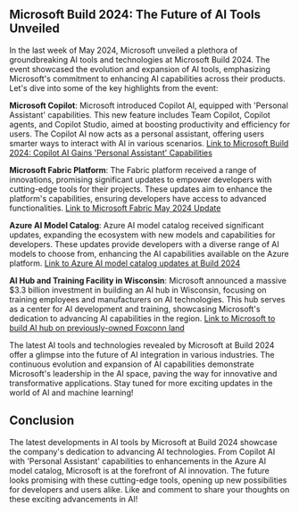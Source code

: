 ## Microsoft Build 2024: The Future of AI Tools Unveiled

In the last week of May 2024, Microsoft unveiled a plethora of groundbreaking AI tools and technologies at Microsoft Build 2024. The event showcased the evolution and expansion of AI tools, emphasizing Microsoft's commitment to enhancing AI capabilities across their products. Let's dive into some of the key highlights from the event:

**Microsoft Copilot**: Microsoft introduced Copilot AI, equipped with 'Personal Assistant' capabilities. This new feature includes Team Copilot, Copilot agents, and Copilot Studio, aimed at boosting productivity and efficiency for users. The Copilot AI now acts as a personal assistant, offering users smarter ways to interact with AI in various scenarios. [Link to Microsoft Build 2024: Copilot AI Gains 'Personal Assistant' Capabilities](https://www.techrepublic.com/article/microsoft-build-2024-copilot/)

**Microsoft Fabric Platform**: The Fabric platform received a range of innovations, promising significant updates to empower developers with cutting-edge tools for their projects. These updates aim to enhance the platform's capabilities, ensuring developers have access to advanced functionalities. [Link to Microsoft Fabric May 2024 Update](https://blog.fabric.microsoft.com/en-US/blog/microsoft-fabric-may-2024-update/)

**Azure AI Model Catalog**: Azure AI model catalog received significant updates, expanding the ecosystem with new models and capabilities for developers. These updates provide developers with a diverse range of AI models to choose from, enhancing the AI capabilities available on the Azure platform. [Link to Azure AI model catalog updates at Build 2024](https://techcommunity.microsoft.com/t5/ai-machine-learning-blog/expanding-the-azure-ai-model-catalog-ecosystem/ba-p/4147215)

**AI Hub and Training Facility in Wisconsin**: Microsoft announced a massive $3.3 billion investment in building an AI hub in Wisconsin, focusing on training employees and manufacturers on AI technologies. This hub serves as a center for AI development and training, showcasing Microsoft's dedication to advancing AI capabilities in the region. [Link to Microsoft to build AI hub on previously-owned Foxconn land](https://www.cnn.com/2024/05/08/tech/microsoft-ai-wisconsin/index.html)

The latest AI tools and technologies revealed by Microsoft at Build 2024 offer a glimpse into the future of AI integration in various industries. The continuous evolution and expansion of AI capabilities demonstrate Microsoft's leadership in the AI space, paving the way for innovative and transformative applications. Stay tuned for more exciting updates in the world of AI and machine learning! 

## Conclusion
The latest developments in AI tools by Microsoft at Build 2024 showcase the company's dedication to advancing AI technologies. From Copilot AI with 'Personal Assistant' capabilities to enhancements in the Azure AI model catalog, Microsoft is at the forefront of AI innovation. The future looks promising with these cutting-edge tools, opening up new possibilities for developers and users alike. Like and comment to share your thoughts on these exciting advancements in AI!